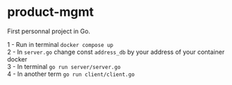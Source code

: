 # product-mgmt

First personnal project in Go.

1 - Run in terminal ```docker compose up```  
2 - In ```server.go``` change const ```address_db``` by your address of your container docker  
3 - In terminal ```go run server/server.go```  
4 - In another term ```go run client/client.go```  
